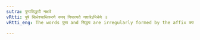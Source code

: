 ```yaml
---
sutra: पुष्यसिद्ध्यौ नक्षत्रे
vRtti: पुषे सिधेश्चाधिकरणे क्यप् निपात्यते नक्षत्रेऽभिधेये ॥
vRtti_eng: The words पुष्य and सिद्ध्य are irregularly formed by the affix क्यप्, when used as names of asterisms.

---
```

